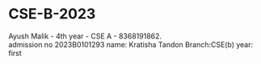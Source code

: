 # CSE-B-2023
Ayush Malik - 4th year - CSE A - 8368191862.  
admission no 2023B0101293
name: Kratisha Tandon
Branch:CSE(b)
year: first
